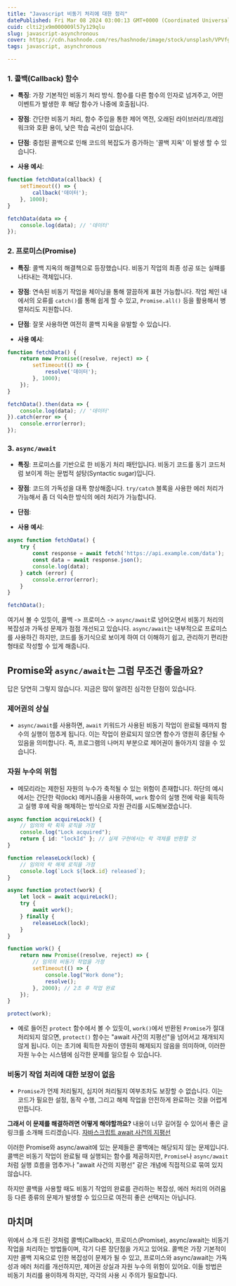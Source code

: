 ```yaml
---
title: "Javascript 비동기 처리에 대한 정리"
datePublished: Fri Mar 08 2024 03:00:13 GMT+0000 (Coordinated Universal Time)
cuid: clti2jx9m000009l57y129qlu
slug: javascript-asynchronous
cover: https://cdn.hashnode.com/res/hashnode/image/stock/unsplash/VPVfg1_wyNg/upload/789b6fb7ab1c1a69bf68e9d80753c6e0.jpeg
tags: javascript, asynchronous

---
```


### 1\. 콜백(Callback) 함수

* **특징**: 가장 기본적인 비동기 처리 방식. 함수를 다른 함수의 인자로 넘겨주고, 어떤 이벤트가 발생한 후 해당 함수가 나중에 호출됩니다.
    
* **장점**: 간단한 비동기 처리, 함수 주입을 통한 제어 역전, 오래된 라이브러리/프레임워크와 호환 용이, 낮은 학습 곡선이 있습니다.
    
* **단점**: 중첩된 콜백으로 인해 코드의 복잡도가 증가하는 '콜백 지옥' 이 발생 할 수 있습니다.
    
* **사용 예시**:
    

```javascript
function fetchData(callback) {
    setTimeout(() => {
        callback('데이터');
    }, 1000);
}

fetchData(data => {
    console.log(data); // '데이터'
});
```

### 2\. 프로미스(Promise)

* **특징**: 콜백 지옥의 해결책으로 등장했습니다. 비동기 작업의 최종 성공 또는 실패를 나타내는 객체입니다.
    
* **장점**: 연속된 비동기 작업을 체이닝을 통해 깔끔하게 표현 가능합니다. 작업 체인 내에서의 오류를 `catch()`를 통해 쉽게 할 수 있고, `Promise.all()` 등을 활용해서 병렬처리도 지원합니다.
    
* **단점**: 잘못 사용하면 여전히 콜백 지옥을 유발할 수 있습니다.
    
* **사용 예시**:
    

```javascript
function fetchData() {
    return new Promise((resolve, reject) => {
        setTimeout(() => {
            resolve('데이터');
        }, 1000);
    });
}

fetchData().then(data => {
    console.log(data); // '데이터'
}).catch(error => {
    console.error(error);
});
```

### 3\. `async/await`

* **특징**: 프로미스를 기반으로 한 비동기 처리 패턴입니다. 비동기 코드를 동기 코드처럼 보이게 하는 문법적 설탕(Syntactic sugar)입니다.
    
* **장점**: 코드의 가독성을 대폭 향상해줍니다. `try/catch` 블록을 사용한 에러 처리가 가능해서 좀 더 익숙한 방식의 에러 처리가 가능합니다.
    
* **단점**:
    
* **사용 예시**:
    

```javascript
async function fetchData() {
    try {
        const response = await fetch('https://api.example.com/data');
        const data = await response.json();
        console.log(data);
    } catch (error) {
        console.error(error);
    }
}

fetchData();
```

여기서 볼 수 있듯이, 콜백 -&gt; 프로미스 -&gt; `async/await`로 넘어오면서 비동기 처리의 복잡성과 가독성 문제가 점점 개선되고 있습니다. `async/await`는 내부적으로 프로미스를 사용하긴 하지만, 코드를 동기식으로 보이게 하여 더 이해하기 쉽고, 관리하기 편리한 형태로 작성할 수 있게 해줍니다.

## Promise와 `async/await`는 그럼 무조건 좋을까요?

답은 당연히 그렇지 않습니다. 지금은 많이 알려진 심각한 단점이 있습니다.

### **제어권의 상실**

* `async/await`를 사용하면, `await` 키워드가 사용된 비동기 작업이 완료될 때까지 함수의 실행이 멈추게 됩니다. 이는 작업이 완료되지 않으면 함수가 영원히 중단될 수 있음을 의미합니다. 즉, 프로그램의 나머지 부분으로 제어권이 돌아가지 않을 수 있습니다.
    

### 자원 누수의 위험

* 메모리라는 제한된 자원의 누수가 축적될 수 있는 위험이 존재합니다. 하단의 예시에서는 간단한 락(lock) 메커니즘을 사용하여, `work` 함수의 실행 전에 락을 획득하고 실행 후에 락을 해제하는 방식으로 자원 관리를 시도해보겠습니다.
    

```typescript
async function acquireLock() {
    // 임의의 락 획득 로직을 가정
    console.log("Lock acquired");
    return { id: "lockId" }; // 실제 구현에서는 락 객체를 반환할 것
}

function releaseLock(lock) {
    // 임의의 락 해제 로직을 가정
    console.log(`Lock ${lock.id} released`);
}

async function protect(work) {
    let lock = await acquireLock();
    try {
        await work();
    } finally {
        releaseLock(lock);
    }
}

function work() {
    return new Promise((resolve, reject) => {
        // 임의의 비동기 작업을 가정
        setTimeout(() => {
            console.log("Work done");
            resolve();
        }, 2000); // 2초 후 작업 완료
    });
}

protect(work);
```

* 예로 들어진 `protect` 함수에서 볼 수 있듯이, `work()`에서 반환된 `Promise`가 절대 처리되지 않으면, `protect()` 함수는 "await 사건의 지평선"을 넘어서고 재개되지 않게 됩니다. 이는 초기에 획득한 자원이 영원히 해제되지 않음을 의미하며, 이러한 자원 누수는 시스템에 심각한 문제를 일으킬 수 있습니다.
    

### 비동기 작업 처리에 대한 보장이 없음

* `Promise`가 언제 처리될지, 심지어 처리될지 여부조차도 보장할 수 없습니다. 이는 코드가 필요한 설정, 동작 수행, 그리고 해체 작업을 안전하게 완료하는 것을 어렵게 만듭니다.
    

**그래서 이 문제를 해결하려면 어떻게 해야할까요?** 내용이 너무 길어질 수 있어서 좋은 글 링크를 소개해 드리겠습니다. [자바스크립트 await 사건의 지평선](https://velog.io/@sehyunny/await-event-horizon)

이러한 Promise와 async/await에 있는 문제들은 콜백에는 해당되지 않는 문제입니다. 콜백은 비동기 작업이 완료될 때 실행되는 함수를 제공하지만, `Promise`나 `async/await`처럼 실행 흐름을 멈추거나 "await 사건의 지평선" 같은 개념에 직접적으로 묶여 있지 않습니다.

하지만 콜백을 사용할 때도 비동기 작업의 완료를 관리하는 복잡성, 에러 처리의 어려움 등 다른 종류의 문제가 발생할 수 있으므로 여전히 좋은 선택지는 아닙니다.

## 마치며

위에서 소개 드린 것처럼 콜백(Callback), 프로미스(Promise), async/await는 비동기 작업을 처리하는 방법들이며, 각기 다른 장단점을 가지고 있어요. 콜백은 가장 기본적이지만 콜백 지옥으로 인한 복잡성이 문제가 될 수 있고, 프로미스와 async/await는 가독성과 에러 처리를 개선하지만, 제어권 상실과 자원 누수의 위험이 있어요. 이들 방법은 비동기 처리를 용이하게 하지만, 각각의 사용 시 주의가 필요합니다.